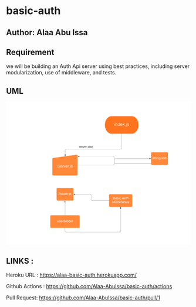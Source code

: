 # basic-auth


## Author: Alaa Abu Issa

## Requirement 
we will be building an Auth Api server using best practices, including server modularization, use of middleware, and tests.


## UML 

<img src="./src/Flowchart.png" />

## LINKS :

Heroku URL : https://alaa-basic-auth.herokuapp.com/

Github Actions : https://github.com/Alaa-AbuIssa/basic-auth/actions

Pull Request: https://github.com/Alaa-AbuIssa/basic-auth/pull/1

